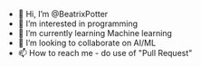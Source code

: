- 👋 Hi, I’m @BeatrixPotter 
- 👀 I’m interested in programming 
- 🌱 I’m currently learning Machine learning
- 💞️ I’m looking to collaborate on AI/ML
- 📫 How to reach me - do use of "Pull Request"

<!---
BeatrixPotter/BeatrixPotter is a ✨ special ✨ repository because its `README.md` (this file) appears on your GitHub profile.
You can click the Preview link to take a look at your changes.
--->
